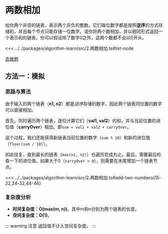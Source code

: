 # 两数相加

给你两个非空的链表，表示两个非负的整数。它们每位数字都是按照**逆序**的方式存储的，并且每个节点只能存储一位数字。请你将两个数相加，并以相同形式返回一个表示和的链表。你可以假设除了数字0之外，这两个数都不会以0开头。

<<< ../../packages/algorithm-learn/src/2.两数相加.ts#list-node

[去做题](https://leetcode.cn/problems/add-two-numbers/description/)

## 方法一：模拟

### 思路与算法

由于输入的两个链表（**n1, n2**）都是*逆序*存储的数字，因此两个链表同位置的数字可以直接相加。

首先，同时遍历两个链表，逐位计算它们（**val1, val2**）的和，并与当前位置的进位值（**carryOver**）相加。即`sum = val1 + val2 + carryOver`。

这个过程，我们还能获得新链表当前位置的数字（`sum % 10`）和新的进位值（`floor(sum / 10)`）。

如此往复，直到最长的链表（`max(n1, n2)`）也遍历完成为止。最后，需要最后检查一下的进位值。如果大于0（`carryOver > 0`），则需要在末尾增加一个链表节点。

<<< ../../packages/algorithm-learn/src/2.两数相加.ts#add-two-numbers{15-22,24-32,44-46}

### 复杂度分析

- **时间复杂度：O(max(m, n))**。其中m和n分别为两个链表的长度。
- **空间复杂度：O(1)**。

::: warning 注意
返回值不计入空间复杂度。
:::
